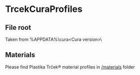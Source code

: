 # TrcekCuraProfiles
## File root
Taken from %APPDATA%\cura\<Cura version>\

## Materials
Please find Plastika Trček® material profiles in [/materials](/materials) folder
